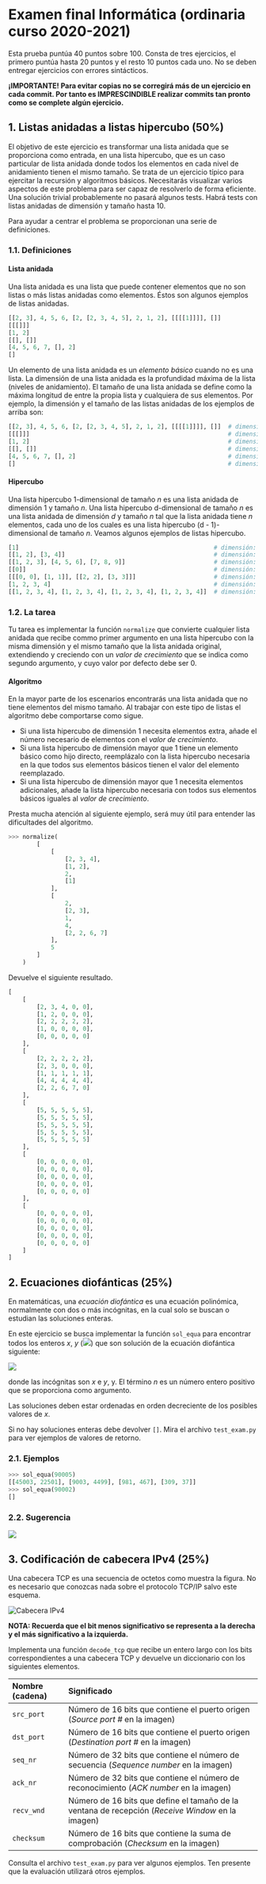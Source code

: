 # Examen final Informática (ordinaria curso 2020-2021)

Esta prueba puntúa 40 puntos sobre 100.  Consta de tres ejercicios, el primero puntúa hasta 20 puntos y el resto 10 puntos cada uno. No se deben entregar ejercicios con errores sintácticos.

**¡IMPORTANTE! Para evitar copias no se corregirá más de un ejercicio en cada commit.  Por tanto es IMPRESCINDIBLE realizar commits tan pronto como se complete algún ejercicio.**

## 1. Listas anidadas a listas hipercubo (50%)

El objetivo de este ejercicio es transformar una lista anidada que se proporciona como entrada, en una lista hipercubo, que es un caso particular de lista anidada donde todos los elementos en cada nivel de anidamiento tienen el mismo tamaño.  Se trata de un ejercicio típico para ejercitar la recursión y algoritmos básicos.  Necesitarás visualizar varios aspectos de este problema para ser capaz de resolverlo de forma eficiente.  Una solución trivial probablemente no pasará algunos tests.  Habrá tests con listas anidadas de dimensión y tamaño hasta 10.

Para ayudar a centrar el problema se proporcionan una serie de definiciones.

### 1.1. Definiciones

#### Lista anidada

Una lista anidada es una lista que puede contener elementos que no son listas o más listas anidadas como elementos. Éstos son algunos ejemplos de listas anidadas.

```python
[[2, 3], 4, 5, 6, [2, [2, 3, 4, 5], 2, 1, 2], [[[[1]]]], []]
[[[]]]
[1, 2]
[[], []]
[4, 5, 6, 7, [], 2]
[]
```

Un elemento de una lista anidada es un *elemento básico* cuando no es una lista.  La dimensión de una lista anidada es la profundidad máxima de la lista (niveles de anidamiento). El tamaño de una lista anidada se define como la máxima longitud de entre la propia lista y cualquiera de sus elementos.  Por ejemplo, la dimensión y el tamaño de las listas anidadas de los ejemplos de arriba son:

```python
[[2, 3], 4, 5, 6, [2, [2, 3, 4, 5], 2, 1, 2], [[[[1]]]], []]  # dimensión: 5, tamaño: 7
[[[]]]                                                        # dimensión: 3, tamaño: 1
[1, 2]                                                        # dimensión: 1, tamaño: 2
[[], []]                                                      # dimensión: 2, tamaño: 2
[4, 5, 6, 7, [], 2]                                           # dimensión: 2, tamaño: 6
[]                                                            # dimensión: 1, tamaño: 0
```

#### Hipercubo

Una lista hipercubo 1-dimensional de tamaño *n* es una lista anidada de dimensión 1 y tamaño *n*.
Una lista hipercubo d-dimensional de tamaño *n* es una lista anidada de dimensión *d* y tamaño *n* tal que la lista anidada tiene *n* elementos, cada uno de los cuales es una lista hipercubo (d - 1)-dimensional de tamaño *n*.
Veamos algunos ejemplos de listas hipercubo.

```python
[1]                                                       # dimensión: 1, tamaño: 1
[[1, 2], [3, 4]]                                          # dimensión: 2, tamaño: 2
[[1, 2, 3], [4, 5, 6], [7, 8, 9]]                         # dimensión: 2, tamaño: 3
[[0]]                                                     # dimensión: 2, tamaño: 1
[[[0, 0], [1, 1]], [[2, 2], [3, 3]]]                      # dimensión: 3, tamaño: 2
[1, 2, 3, 4]                                              # dimensión: 1, tamaño: 4
[[1, 2, 3, 4], [1, 2, 3, 4], [1, 2, 3, 4], [1, 2, 3, 4]]  # dimensión: 2, tamaño: 4
```

### 1.2. La tarea

Tu tarea es implementar la función `normalize` que convierte cualquier lista anidada que recibe commo primer argumento en una lista hipercubo con la misma dimensión y el mismo tamaño que la lista anidada original, extendiendo y creciendo con un *valor de crecimiento* que se indica como segundo argumento, y cuyo valor por defecto debe ser 0.

#### Algoritmo

En la mayor parte de los escenarios encontrarás una lista anidada que no tiene elementos del mismo tamaño. Al trabajar con este tipo de listas el algoritmo debe comportarse como sigue.

* Si una lista hipercubo de dimensión 1 necesita elementos extra, añade el número necesario de elementos con el *valor de crecimiento*.
* Si una lista hipercubo de dimensión mayor que 1 tiene un elemento básico como hijo directo, reemplázalo con la lista hipercubo necesaria en la que todos sus elementos básicos tienen el valor del elemento reemplazado.
* Si una lista hipercubo de dimensión mayor que 1 necesita elementos adicionales, añade la lista hipercubo necesaria con todos sus elementos básicos iguales al *valor de crecimiento*.

Presta mucha atención al siguiente ejemplo, será muy útil para entender las dificultades del algoritmo.

```python
>>> normalize(
        [
            [
                [2, 3, 4],
                [1, 2],
                2,
                [1]
            ],
            [
                2,
                [2, 3],
                1,
                4,
                [2, 2, 6, 7]
            ],
            5
        ]
    )
```

Devuelve el siguiente resultado.

```python
[
    [
        [2, 3, 4, 0, 0],
        [1, 2, 0, 0, 0],
        [2, 2, 2, 2, 2],
        [1, 0, 0, 0, 0],
        [0, 0, 0, 0, 0]
    ],
    [
        [2, 2, 2, 2, 2],
        [2, 3, 0, 0, 0],
        [1, 1, 1, 1, 1],
        [4, 4, 4, 4, 4],
        [2, 2, 6, 7, 0]
    ],
    [
        [5, 5, 5, 5, 5],
        [5, 5, 5, 5, 5],
        [5, 5, 5, 5, 5],
        [5, 5, 5, 5, 5],
        [5, 5, 5, 5, 5]
    ],
    [
        [0, 0, 0, 0, 0],
        [0, 0, 0, 0, 0],
        [0, 0, 0, 0, 0],
        [0, 0, 0, 0, 0],
        [0, 0, 0, 0, 0]
    ],
    [
        [0, 0, 0, 0, 0],
        [0, 0, 0, 0, 0],
        [0, 0, 0, 0, 0],
        [0, 0, 0, 0, 0],
        [0, 0, 0, 0, 0]
    ]
]
```

## 2. Ecuaciones diofánticas (25%)

En matemáticas, una *ecuación diofántica* es una ecuación polinómica, normalmente con dos o más incógnitas, en la cual solo se buscan o estudian las soluciones enteras.

En este ejercicio se busca implementar la función `sol_equa` para encontrar todos los enteros *x*, *y* (<img src="https://render.githubusercontent.com/render/math?math=x\geq 0, y\geq 0&mode=display">) que son solución de la ecuación diofántica siguiente:

<img src="https://render.githubusercontent.com/render/math?math=x^2 - 4y^2 = n&mode=display">

donde las incógnitas son *x* e *y*, y.  El término *n* es un número entero positivo que se proporciona como argumento.

Las soluciones deben estar ordenadas en orden decreciente de los posibles valores de *x*.

Si no hay soluciones enteras debe devolver `[]`.  Mira el archivo `test_exam.py` para ver ejemplos de valores de retorno.

### 2.1. Ejemplos

```python
>>> sol_equa(90005)
[[45003, 22501], [9003, 4499], [981, 467], [309, 37]]
>>> sol_equa(90002)
[]
```

### 2.2. Sugerencia

<img src="https://render.githubusercontent.com/render/math?math=x^2 - 4 y^2 = (x - 2 y) \cdot (x %2B 2 y)&mode=display">

## 3. Codificación de cabecera IPv4 (25%)

Una cabecera TCP es una secuencia de octetos como muestra la figura. No es necesario que conozcas nada sobre el protocolo TCP/IP salvo este esquema.

![Cabecera IPv4](TCP-header-sm.png)

**NOTA: Recuerda que el bit menos significativo se representa a la derecha y el más significativo a la izquierda.**

Implementa una función `decode_tcp` que recibe un entero largo con los bits correspondientes a una cabecera TCP y devuelve un diccionario con los siguientes elementos.

Nombre (cadena) | Significado
:-- | :---
`src_port` | Número de 16 bits que contiene el puerto origen (*Source port #* en la imagen)
`dst_port` | Número de 16 bits que contiene el puerto origen (*Destination port #* en la imagen)
`seq_nr` | Número de 32 bits que contiene el número de secuencia (*Sequence number* en la imagen)
`ack_nr` | Número de 32 bits que contiene el número de reconocimiento (*ACK number* en la imagen)
`recv_wnd` | Número de 16 bits que define el tamaño de la ventana de recepción (*Receive Window* en la imagen)
`checksum` | Número de 16 bits que contiene la suma de comprobación (*Checksum* en la imagen)

Consulta el archivo `test_exam.py` para ver algunos ejemplos. Ten presente que la evaluación utilizará otros ejemplos.
